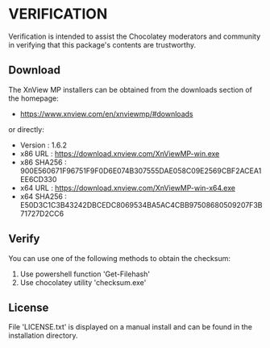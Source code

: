 # VERIFICATION
Verification is intended to assist the Chocolatey moderators and community in verifying that this package's contents are trustworthy.

## Download
The XnView MP installers can be obtained from the downloads section of 
the homepage:
- https://www.xnview.com/en/xnviewmp/#downloads

or directly:
- Version    : 1.6.2
- x86 URL    : https://download.xnview.com/XnViewMP-win.exe
- x86 SHA256 : 900E560671F96751F9F0D6E074B307555DAE058C09E2569CBF2ACEA1EE6CD330
- x64 URL    : https://download.xnview.com/XnViewMP-win-x64.exe
- x64 SHA256 : E50D3C1C3B43242DBCEDC8069534BA5AC4CBB97508680509207F3B71727D2CC6


## Verify
You can use one of the following methods to obtain the checksum:
1. Use powershell function 'Get-Filehash'
2. Use chocolatey utility 'checksum.exe'


## License
File 'LICENSE.txt' is displayed on a manual install and can be found in
the installation directory.
